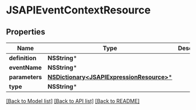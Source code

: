 # JSAPIEventContextResource

## Properties
Name | Type | Description | Notes
------------ | ------------- | ------------- | -------------
**definition** | **NSString*** |  | [optional] 
**eventName** | **NSString*** |  | [optional] 
**parameters** | [**NSDictionary&lt;JSAPIExpressionResource&gt;***](JSAPIExpressionResource.md) |  | [optional] 
**type** | **NSString*** |  | [optional] 

[[Back to Model list]](../README.md#documentation-for-models) [[Back to API list]](../README.md#documentation-for-api-endpoints) [[Back to README]](../README.md)


